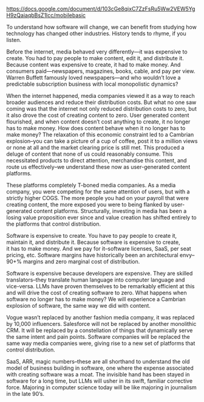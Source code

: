 https://docs.google.com/document/d/103cGe8qixC7ZzFsRu5Ww2VEW5YgH9zQaiaqbBsZ1lcc/mobilebasic

To understand how software will change, we can benefit from studying how technology has changed other industries. History tends to rhyme, if you listen.

Before the internet, media behaved very differently—it was expensive to create. You had to pay people to make content, edit it, and distribute it. Because content was expensive to create, it had to make money. And consumers paid—newspapers, magazines, books, cable, and pay per view. Warren Buffett famously loved newspapers—and who wouldn’t love a predictable subscription business with local monopolistic dynamics?

When the internet happened, media companies viewed it as a way to reach broader audiences and reduce their distribution costs. But what no one saw coming was that the internet not only reduced distribution costs to zero, but it also drove the cost of creating content to zero. User generated content flourished, and when content doesn’t cost anything to create, it no longer has to make money. How does content behave when it no longer has to make money? The relaxation of this economic constraint led to a Cambrian explosion–you can take a picture of a cup of coffee, post it to a million views or none at all and the market clearing price is still met. This produced a deluge of content that none of us could reasonably consume. This necessitated products to direct attention, merchandise this content, and route us effectively–we understand these now as user-generated content platforms.

These platforms completely T-boned media companies. As a media company, you were competing for the same attention of users, but with a strictly higher COGS. The more people you had on your payroll that were creating content, the more exposed you were to being flanked by user-generated content platforms. Structurally, investing in media has been a losing value proposition ever since and value creation has shifted entirely to the platforms that control distribution.

Software is expensive to create. You have to pay people to create it, maintain it, and distribute it. Because software is expensive to create, it has to make money. And we pay for it–software licenses, SaaS, per seat pricing, etc. Software margins have historically been an architectural envy–90+% margins and zero marginal cost of distribution.

Software is expensive because developers are expensive. They are skilled translators–they translate human language into computer language and vice-versa. LLMs have proven themselves to be remarkably efficient at this and will drive the cost of creating software to zero. What happens when software no longer has to make money? We will experience a Cambrian explosion of software, the same way we did with content.

Vogue wasn’t replaced by another fashion media company, it was replaced by 10,000 influencers. Salesforce will not be replaced by another monolithic CRM. It will be replaced by a constellation of things that dynamically serve the same intent and pain points. Software companies will be replaced the same way media companies were, giving rise to a new set of platforms that control distribution.

SaaS, ARR, magic numbers–these are all shorthand to understand the old model of business building in software, one where the expense associated with creating software was a moat. The invisible hand has been stayed in software for a long time, but LLMs will usher in its swift, familiar corrective force. Majoring in computer science today will be like majoring in journalism in the late 90’s.